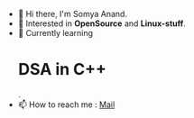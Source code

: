 -  👋 Hi there, I'm Somya Anand.
-  👀 Interested in <b>OpenSource</b> and <b>Linux-stuff</b>.
-  🌱 Currently learning <h1><b>DSA in C++</b></h1>. 
-  📫 How to reach me : [Mail](onlyskr1710@gmail.com)
<!--
**Somya1041/Somya1041** is a ✨ _special_ ✨ repository because its `README.md` (this file) appears on your GitHub profile.
- 👀 Interested in 

Here are some ideas to get you started:

- 🔭 I’m currently working on ...
- 🌱 I’m currently learning ...
- 👯 I’m looking to collaborate on ...
- 🤔 I’m looking for help with ...
- 💬 Ask me about ...
- 📫 How to reach me: ...
- 😄 Pronouns: ...
- ⚡ Fun fact: ...
-->

